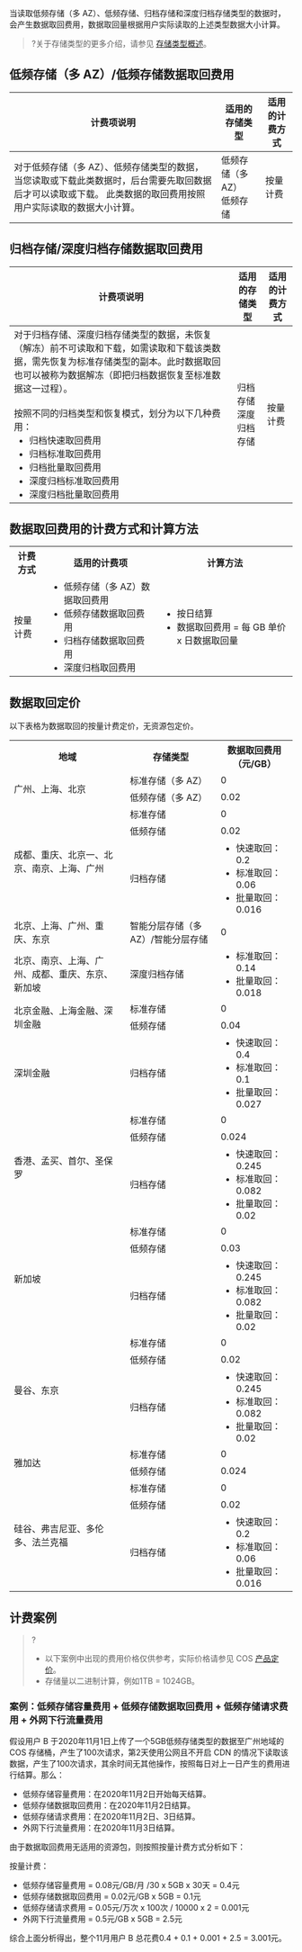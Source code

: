 当读取低频存储（多 AZ）、低频存储、归档存储和深度归档存储类型的数据时，会产生数据取回费用，数据取回量根据用户实际读取的上述类型数据大小计算。

>?关于存储类型的更多介绍，请参见 [存储类型概述](https://cloud.tencent.com/document/product/436/33417)。
> 


## 低频存储（多 AZ）/低频存储数据取回费用

| 计费项说明       | 适用的存储类型           | 适用的计费方式               |
| ----------------------- | --------------- |------------------- |
|         对于低频存储（多 AZ）、低频存储类型的数据，当您读取或下载此类数据时，后台需要先取回数据后才可以读取或下载。 此类数据的取回费用按照用户实际读取的数据大小计算。                           |      低频存储（多 AZ）</br>低频存储                             |      按量计费     |

## 归档存储/深度归档存储数据取回费用

| 计费项说明       | 适用的存储类型           | 适用的计费方式               |
| ----------------------- | --------------- |------------------- |
|         对于归档存储、深度归档存储类型的数据，未恢复（解冻）前不可读取和下载，如需读取和下载该类数据，需先恢复为标准存储类型的副本。此时数据取回也可以被称为数据解冻（即把归档数据恢复至标准数据这一过程）。 </br></br>按照不同的归档类型和恢复模式，划分为以下几种费用：<ul style="margin: 0;"><li>归档快速取回费用</li><li>归档标准取回费用</li><li>归档批量取回费用</li><li>深度归档标准取回费用</li><li>深度归档批量取回费用</li></ul>          |       归档存储</br>深度归档存储                            |      按量计费   |


## 数据取回费用的计费方式和计算方法

<table>
   <tr>
      <th>计费方式</td>
      <th>适用的计费项</td>
      <th>计算方法 </td>
   </tr>
   <tr>
      <td rowspan=1>按量计费</td>
      <td><ul style="margin: 0;"><li>低频存储（多 AZ）数据取回费用</li><li>低频存储数据取回费用</li><li>归档存储数据取回费用</li><li>深度归档取回费用</li></ul></td>
      <td><ul style="margin: 0;"><li>按日结算</li><li>数据取回费用 = 每 GB 单价 x 日数据取回量</li></ul></td>
   </tr>
</table>


## 数据取回定价

以下表格为数据取回的按量计费定价，无资源包定价。

<table>
   <tr>
      <th>地域</td>
      <th>存储类型</td>
      <th>数据取回费用（元/GB）</td>
   </tr>
   <tr>
      <td rowspan=2>广州、上海、北京</td>
      <td>标准存储（多 AZ）</td>
      <td>0</td>
   </tr>
   <tr>
      <td>低频存储（多 AZ）</td>
      <td>0.02</td>
   </tr>
   <tr>
      <td rowspan=3>成都、重庆、北京一、北京、南京、上海、广州</td>
      <td>标准存储</td>
      <td>0</td>
   </tr>
   <tr>
      <td>低频存储</td>
      <td>0.02</td>
   </tr>
   <tr>
      <td>归档存储</td>
      <td><ul style="margin: 0;"><li>快速取回：0.2</li><li>标准取回：0.06</li><li>批量取回：0.016</li></ul></td>
   </tr>
   <tr>
      <td>北京、上海、广州、重庆、东京</td>
      <td>智能分层存储（多 AZ）/智能分层存储</td>
      <td>0</td>
   </tr>
   <tr>
      <td>北京、南京、上海、广州、成都、重庆、东京、新加坡</td>
      <td>深度归档存储</td>
      <td><ul style="margin: 0;"><li>标准取回：0.14</li><li>批量取回：0.018</li></ul></td>
   </tr>
   <tr>
      <td rowspan=2>北京金融、上海金融、深圳金融</td>
      <td>标准存储</td>
      <td>0</td>
   </tr>
   <tr>
      <td>低频存储</td>
      <td>0.04</td>
   </tr>
   <tr>
      <td rowspan=1>深圳金融</td>
      <td>归档存储</td>
      <td><ul style="margin: 0;"><li>快速取回：0.4</li><li>标准取回：0.1</li><li>批量取回：0.027</li></ul></td>
   </tr>
   <tr>
      <td rowspan=3>香港、孟买、首尔、圣保罗</td>
      <td>标准存储</td>
      <td>0</td>
   </tr>
   <tr>
      <td>低频存储</td>
      <td>0.024</td>
   </tr>
   <tr>
      <td>归档存储</td>
      <td><ul style="margin: 0;"><li>快速取回：0.245</li><li>标准取回：0.082</li><li>批量取回：0.02</li></ul></td>
   </tr>
   <tr>
      <td rowspan=3>新加坡</td>
      <td>标准存储</td>
      <td>0</td>
   </tr>
   <tr>
      <td>低频存储</td>
      <td>0.03</td>
   </tr>
   <tr>
      <td>归档存储</td>
      <td><ul style="margin: 0;"><li>快速取回：0.245</li><li>标准取回：0.082</li><li>批量取回：0.02</li></ul></td>
   </tr>
   <tr>
      <td rowspan=3>曼谷、东京</td>
      <td>标准存储</td>
      <td>0</td>
   </tr>
   <tr>
      <td>低频存储</td>
      <td>0.02</td>
   </tr>
   <tr>
      <td>归档存储</td>
      <td><ul style="margin: 0;"><li>快速取回：0.245</li><li>标准取回：0.082</li><li>批量取回：0.02</li></ul></td>
   </tr>
   <tr>
      <td rowspan=2>雅加达</td>
      <td>标准存储</td>
      <td>0</td>
   </tr>
   <tr>
      <td>低频存储</td>
      <td>0.024</td>
   </tr>
   <tr>
      <td rowspan=3>硅谷、弗吉尼亚、多伦多、法兰克福</td>
      <td>标准存储</td>
      <td>0</td>
   </tr>
   <tr>
      <td>低频存储</td>
      <td>0.02</td>
   </tr>
   <tr>
      <td>归档存储</td>
      <td><ul style="margin: 0;"><li>快速取回：0.2</li><li>标准取回：0.06</li><li>批量取回：0.016</li></ul></td>
   </tr>
</table>


## 计费案例

>?
> - 以下案例中出现的费用价格仅供参考，实际价格请参见 COS [产品定价](https://buy.cloud.tencent.com/price/cos)。
> - 存储量以二进制计算，例如1TB = 1024GB。
> 

### 案例：低频存储容量费用 + 低频存储数据取回费用 + 低频存储请求费用 + 外网下行流量费用

假设用户 B 于2020年11月1日上传了一个5GB低频存储类型的数据至广州地域的 COS 存储桶，产生了100次请求，第2天使用公网且不开启 CDN 的情况下读取该数据，产生了100次请求，其余时间无其他操作，按照每日对上一日产生的费用进行结算。那么：

- 低频存储容量费用：在2020年11月2日开始每天结算。
- 低频存储数据取回费用：在2020年11月2日结算。
- 低频存储请求费用：在2020年11月2日、3日结算。
- 外网下行流量费用：在2020年11月3日结算。

由于数据取回费用无适用的资源包，则按照按量计费方式分析如下：

按量计费：
 - 低频存储容量费用 = 0.08元/GB/月 /30 x 5GB x 30天 = 0.4元
 - 低频存储数据取回费用 = 0.02元/GB x 5GB = 0.1元
 - 低频存储请求费用 = 0.05元/万次 x 100次 / 10000 x 2 = 0.001元
 - 外网下行流量费用 = 0.5元/GB x 5GB = 2.5元

综合上面分析得出，整个11月用户 B 总花费0.4 + 0.1 + 0.001 + 2.5 = 3.001元。

